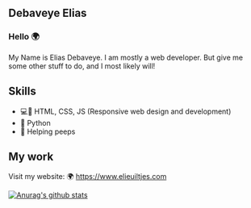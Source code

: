 
## Debaveye Elias
### Hello 🌍
My Name is Elias Debaveye. I am mostly a web developer. But give me some other stuff to do, and I most likely will!

## Skills

 - 💻📱 HTML, CSS, JS (Responsive web design and development)
 - 🐍 Python
 - 🤝 Helping peeps

## My work
Visit my website:
🌍 https://www.elieuiltjes.com

[![Anurag's github stats](https://github-readme-stats.vercel.app/api?username=DebaveyeEliasProjects&show_icons=true&theme=dark)](https://elieuiltjes.com)
